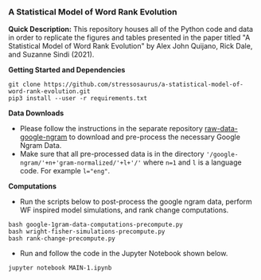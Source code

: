 ### A Statistical Model of Word Rank Evolution

**Quick Description:** This repository houses all of the Python code and data in order to replicate the figures and tables presented in the paper titled "A Statistical Model of Word Rank Evolution" by Alex John Quijano, Rick Dale, and Suzanne Sindi (2021).

**Getting Started and Dependencies**

```
git clone https://github.com/stressosaurus/a-statistical-model-of-word-rank-evolution.git
pip3 install --user -r requirements.txt
```

**Data Downloads**

* Please follow the instructions in the separate repository [raw-data-google-ngram](https://github.com/stressosaurus/raw-data-google-ngram) to download and pre-process the necessary Google Ngram Data.
* Make sure that all pre-processed data is in the directory `'/google-ngram/'+n+'gram-normalized/'+l+'/'` where `n=1` and `l` is a language code. For example `l="eng"`.

**Computations**

* Run the scripts below to post-process the google ngram data, perform WF inspired model simulations, and rank change computations.

```
bash google-1gram-data-computations-precompute.py
bash wright-fisher-simulations-precompute.py
bash rank-change-precompute.py
```

* Run and follow the code in the Jupyter Notebook shown below.

```
jupyter notebook MAIN-1.ipynb
```